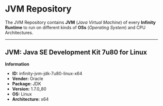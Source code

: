 JVM Repository
=============

The JVM Repository contains **JVM** (*Java Virtual Machine*) of every **Infinity Runtime** to run on different kinds of **OSs** (*Operating System*) and CPU Architectures.

----------

**JVM:** Java SE Development Kit 7u80 for Linux
--------------------------------------------------------------


**Information**

- **ID:** infinity-jvm-jdk-7u80-linux-x64
- **Vender:** Oracle
- **Package:** JDK
- **Version:** 1.7.0_80
- **OS:** Linux
- **Architecture:** x64
